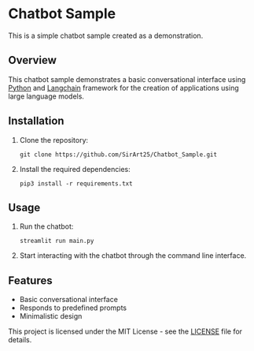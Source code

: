 # Chatbot Sample

This is a simple chatbot sample created as a demonstration.

## Overview

This chatbot sample demonstrates a basic conversational interface using [Python](https://www.python.org/) and
[Langchain](https://www.langchain.com/) framework for the creation of applications using large language models.

## Installation

1. Clone the repository:

    ```
    git clone https://github.com/SirArt25/Chatbot_Sample.git
    ```

2. Install the required dependencies:

    ```
    pip3 install -r requirements.txt
    ```

## Usage

1. Run the chatbot:

    ```
    streamlit run main.py
    ```

2. Start interacting with the chatbot through the command line interface.

## Features

- Basic conversational interface
- Responds to predefined prompts
- Minimalistic design


This project is licensed under the MIT License - see the [LICENSE](https://opensource.org/licenses/MIT) file for details.
